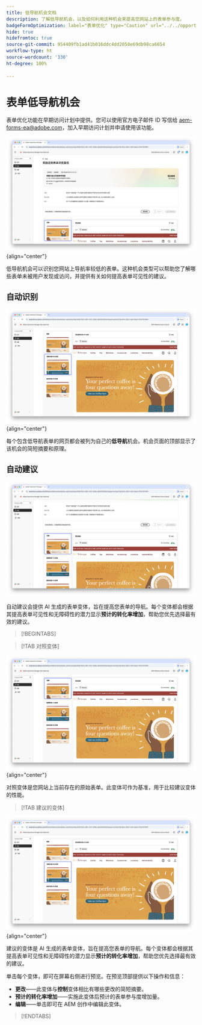 ```yaml
---
title: 低导航机会文档
description: 了解低导航机会，以及如何利用这种机会来提高您网站上的表单参与度。
badgeFormOptimization: label="表单优化" type="Caution" url="../../opportunity-types/form-optimization.md" tooltip="表单优化"
hide: true
hidefromtoc: true
source-git-commit: 954409fb1ad41b016ddc4dd2058e69db98ca6654
workflow-type: ht
source-wordcount: '330'
ht-degree: 100%

---
```



# 表单低导航机会

<span class="preview"> 表单优化功能在早期访问计划中提供。您可以使用官方电子邮件 ID 写信给 aem-forms-ea@adobe.com，加入早期访问计划并申请使用该功能。</span>

![低导航机会](./assets/low-navigation/hero.png){align="center"}

低导航机会可以识别您网站上导航率较低的表单。这种机会类型可以帮助您了解哪些表单未被用户发现或访问，并提供有关如何提高表单可见性的建议。

## 自动识别

![自动识别低导航](./assets/low-navigation/auto-identify.png){align="center"}

每个包含低导航表单的网页都会被列为自己的&#x200B;**低导航**&#x200B;机会。机会页面的顶部显示了该机会的简短摘要和原理。

## 自动建议

![自动建议低导航](./assets/low-navigation/auto-suggest.png)

自动建议会提供 AI 生成的表单变体，旨在提高您表单的导航。每个变体都会根据其提高表单可见性和无障碍性的潜力显示&#x200B;**预计的转化率增加**，帮助您优先选择最有效的建议。

>[!BEGINTABS]

>[!TAB 对照变体]

![对照变体](./assets/low-navigation/control-variation.png){align="center"}

对照变体是您网站上当前存在的原始表单。此变体可作为基准，用于比较建议变体的性能。

>[!TAB 建议的变体]

![建议的变体](./assets/low-navigation/suggested-variations.png){align="center"}

建议的变体是 AI 生成的表单变体，旨在提高您表单的导航。每个变体都会根据其提高表单可见性和无障碍性的潜力显示&#x200B;**预计的转化率增加**，帮助您优先选择最有效的建议。

单击每个变体，即可在屏幕右侧进行预览。在预览顶部提供以下操作和信息：

* **更改**——此变体与&#x200B;**控制**&#x200B;变体相比有哪些更改的简短摘要。
* **预计的转化率增加**——实施此变体后预计的表单参与度增加量。
* **编辑**——单击即可在 AEM 创作中编辑此变体。

>[!ENDTABS]

<!-- 

## Auto-optimize

[!BADGE Ultimate]{type=Positive tooltip="Ultimate"}

![Auto-optimize low navigation](./assets/low-views/auto-optimize.png){align="center"}

Sites Optimizer Ultimate adds the ability to deploy auto-optimization for the issues found by the low navigation opportunity.

>[!BEGINTABS]

>[!TAB Test multiple]


>[!TAB Publish selected]

{{auto-optimize-deploy-optimization-slack}}

>[!TAB Request approval]

{{auto-optimize-request-approval}}

>[!ENDTABS]

-->
